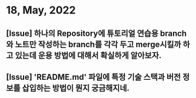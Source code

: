 # 18, May, 2022
## [Issue] 하나의 Repository에 튜토리얼 연습용 branch와 노트만 작성하는 branch를 각각 두고 merge시킬까 하고 있는데 운용 방법에 대해서 확실하게 알아보자.
## [Issue] 'README.md' 파일에 특정 기술 스택과 버전 정보를 삽입하는 방법이 뭔지 궁금해지네.